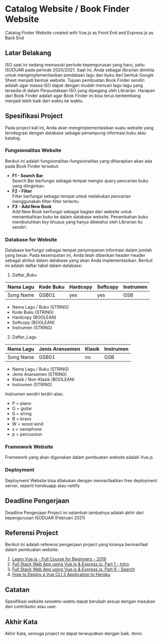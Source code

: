 # Catalog Website / Book Finder Website
Catalog Finder Website created with Vue.js as Front End and Express.js as Back End

## Latar Belakang
ISO saat ini sedang memasuki periode kepengurusan yang baru, yaitu ISODUAR pada periode 2020/2021. Saat ini, Anda sebagai librarian
diminta untuk mengimplementasikan pendataan lagu dan buku dari bentuk Google Sheet menjadi bentuk website. Tujuan pembuatan Book Finder sendiri
adalah agar massa ISO dapat dengan mudah mencari lagu-lagu yang tersedia di dalam Perpustakaan ISO yang dipegang oleh Librarian. Harapan dari Book Finder
adalah agar Book Finder ini bisa terus berkembang menjadi lebih baik dari waktu ke waktu.

## Spesifikasi Project
Pada project kali ini, Anda akan mengimplementasikan suatu website yang terintegrasi dengan database sebagai penampung informasi buku atau katalog.

### Fungsionalitas Website
Berikut ini adalah fungsionalitas-fungsionalitas yang diharapkan akan ada pada Book Finder tersebut.
- <b>F1 - Search Bar</b><br>
Search Bar berfungsi sebagai tempat mengisi query pencarian buku yang diinginkan.
- <b>F2 - Filter</b><br>
Filter berfungsi sebagai tempat untuk melakukan pencarian menggunakan filter-filter tertentu
- <b>F3 - Add New Book</b><br>
Add New Book berfungsi sebagai bagian dari website untuk menambahkan buku ke dalam database website.
Penambahan buku membutuhkan *key* khusus yang hanya diketahui oleh Librarian itu sendiri.

### Database for Website
Database berfungsi sebagai tempat penyimpanan informasi dalam jumlah yang besar. Pada kesempatan ini, Anda telah diberikan header-header sebagai atribut dalam database
yang akan Anda implementasikan. Berikut ini adalah daftar tabel dalam database:
1. Daftar_Buku

| Nama Lagu | Kode Buku  | Hardcopy  | Softcopy | Instrumen |
| --------- | ---------- | --------- | -------- | --------- |
| Song Name | GSB01      | yes       | yes      | GSB       |

- Nama Lagu / Buku (STRING)
- Kode Buku (STRING)
- Hardcopy (BOOLEAN)
- Softcopy (BOOLEAN)
- Instrumen (STRING)



2. Daftar_Lagu

| Nama Lagu | Jenis Aransemen  | Klasik    | Instrumen |
| --------- | ---------------- | --------- | --------- |
| Song Name | GSB01            | no        | GSB       |

- Nama Lagu / Buku (STRING)
- Jenis Aransemen (STRING)
- Klasik / Non-Klasik (BOOLEAN)
- Instrumen (STRING)

Instrumen sendiri terdiri atas:<br>
- P = piano<br>
- G = guitar<br>
- S = string<br>
- B = brass<br>
- W = wood wind<br>
- s = saxophone<br>
- p = percussion<br>

### Framework Website
Framework yang akan digunakan dalam pembuatan website adalah Vue.js

### Deployment
Deployment Website bisa dilakukan dengan memanfaatkan free deployment server, seperti herokuapp atau netlify

## Deadline Pengerjaan
Deadline Pengerjaan Project ini selambat-lambatnya adalah akhir dari kepengurusan ISODUAR (Februari 2021)

## Referensi Project
Berikut ini adalah referensi pengerjaan project yang kiranya bermanfaat dalam pembuatan website.
1. [Learn Vue.js - Full Course for Beginners - 2019](https://www.youtube.com/watch?v=4deVCNJq3qc)
2. [Full Stack Web App using Vue.js & Express.js: Part 1 - Intro](https://www.youtube.com/watch?v=Fa4cRMaTDUI)
3. [Full Stack Web App using Vue.js & Express.js: Part 6 - Search](https://www.youtube.com/watch?v=ipYlztBRpp0)
3. [How to Deploy a Vue CLI 3 Application to Heroku](https://www.youtube.com/watch?v=yfW9knTBR90)

## Catatan
Spesifikasi website *sewaktu-waktu* dapat berubah sesuai dengan masukan dari contributor atau user.

## Akhir Kata
Akhir Kata, semoga project ini dapat terwujudkan dengan baik. Amin.
